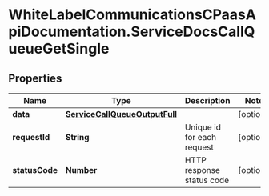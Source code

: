 # WhiteLabelCommunicationsCPaasApiDocumentation.ServiceDocsCallQueueGetSingle

## Properties

Name | Type | Description | Notes
------------ | ------------- | ------------- | -------------
**data** | [**ServiceCallQueueOutputFull**](ServiceCallQueueOutputFull.md) |  | [optional] 
**requestId** | **String** | Unique id for each request | [optional] 
**statusCode** | **Number** | HTTP response status code | [optional] 


